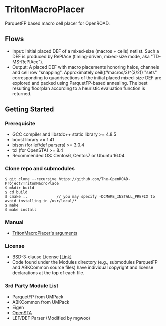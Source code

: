 # TritonMacroPlacer

ParquetFP based macro cell placer for OpenROAD.

## Flows
* Input: Initial placed DEF of a mixed-size (macros + cells) netlist. Such a DEF is produced by RePlAce (timing-driven, mixed-size mode, aka "TD-MS-RePlAce").
* Output: A placed DEF with macro placements honoring halos, channels and cell row "snapping".  Approximately ceil((#macros/3)^(3/2)) "sets" corresponding to quadrisections of the initial placed mixed-size DEF are explored and packed using ParquetFP-based annealing. The best resulting floorplan according to a heuristic evaluation function is returned.

## Getting Started
### Prerequisite
* GCC compiler and libstdc++ static library >= 4.8.5
* boost library >= 1.41
* bison (for lef/def parsers) >= 3.0.4
* tcl (for OpenSTA) >= 8.4
* Recommended OS: Centos6, Centos7 or Ubuntu 16.04

### Clone repo and submodules 
    $ git clone --recursive https://github.com/The-OpenROAD-Project/TritonMacroPlace
    $ mkdir build
    $ cd build
    $ cmake ..             // you may specify -DCMAKE_INSTALL_PREFIX to avoid installing in /usr/local/*
    $ make
    $ make install

### Manual
* [TritonMacroPlacer's arguments](doc/BinaryArguments.md)

### License
* BSD-3-clause License [[Link]](LICENSE)
* Code found under the Modules directory (e.g., submodules ParquetFP and ABKCommon source files) have individual copyright and license declarations at the top of each file.  

### 3rd Party Module List
* ParquetFP from UMPack
* ABKCommon from UMPack
* Eigen
* [OpenSTA](https://github.com/abk-openroad/OpenSTA)
* LEF/DEF Parser (Modified by mgwoo)


